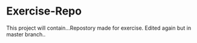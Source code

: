 # Exercise-Repo
This project will contain...Repostory made for exercise.
Edited again but in master branch..